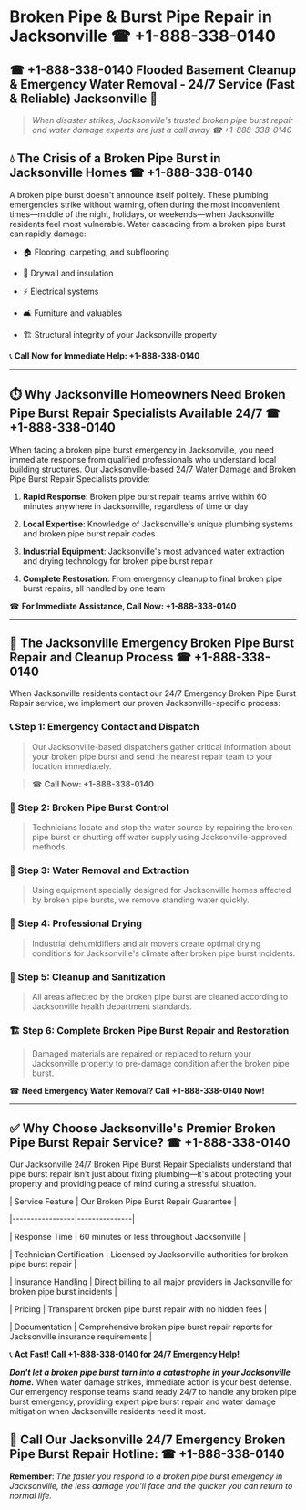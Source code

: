 # Broken Pipe & Burst Pipe Repair in Jacksonville ☎ +1-888-338-0140  
## ☎ +1-888-338-0140 Flooded Basement Cleanup & Emergency Water Removal - 24/7 Service (Fast & Reliable) Jacksonville 🚨  

> *When disaster strikes, Jacksonville's trusted broken pipe burst repair and water damage experts are just a call away ☎ +1-888-338-0140*  

## 💧 The Crisis of a Broken Pipe Burst in Jacksonville Homes ☎ +1-888-338-0140  

A broken pipe burst doesn't announce itself politely. These plumbing emergencies strike without warning, often during the most inconvenient times—middle of the night, holidays, or weekends—when Jacksonville residents feel most vulnerable. Water cascading from a broken pipe burst can rapidly damage:  

* 🏠 Flooring, carpeting, and subflooring  
* 🧱 Drywall and insulation  
* ⚡ Electrical systems  
* 🛋️ Furniture and valuables  
* 🏗️ Structural integrity of your Jacksonville property  

📞 **Call Now for Immediate Help: +1-888-338-0140**  

---  

## ⏱️ Why Jacksonville Homeowners Need Broken Pipe Burst Repair Specialists Available 24/7 ☎ +1-888-338-0140  

When facing a broken pipe burst emergency in Jacksonville, you need immediate response from qualified professionals who understand local building structures. Our Jacksonville-based 24/7 Water Damage and Broken Pipe Burst Repair Specialists provide:  

1. **Rapid Response**: Broken pipe burst repair teams arrive within 60 minutes anywhere in Jacksonville, regardless of time or day  
2. **Local Expertise**: Knowledge of Jacksonville's unique plumbing systems and broken pipe burst repair codes  
3. **Industrial Equipment**: Jacksonville's most advanced water extraction and drying technology for broken pipe burst repair  
4. **Complete Restoration**: From emergency cleanup to final broken pipe burst repairs, all handled by one team  

☎ **For Immediate Assistance, Call Now: +1-888-338-0140**  

---  

## 🔧 The Jacksonville Emergency Broken Pipe Burst Repair and Cleanup Process ☎ +1-888-338-0140  

When Jacksonville residents contact our 24/7 Emergency Broken Pipe Burst Repair service, we implement our proven Jacksonville-specific process:  

### 📞 Step 1: Emergency Contact and Dispatch  
> Our Jacksonville-based dispatchers gather critical information about your broken pipe burst and send the nearest repair team to your location immediately.  
> ☎ **Call Now: +1-888-338-0140**  

### 🚿 Step 2: Broken Pipe Burst Control  
> Technicians locate and stop the water source by repairing the broken pipe burst or shutting off water supply using Jacksonville-approved methods.  

### 🌊 Step 3: Water Removal and Extraction  
> Using equipment specially designed for Jacksonville homes affected by broken pipe bursts, we remove standing water quickly.  

### 💨 Step 4: Professional Drying  
> Industrial dehumidifiers and air movers create optimal drying conditions for Jacksonville's climate after broken pipe burst incidents.  

### 🧼 Step 5: Cleanup and Sanitization  
> All areas affected by the broken pipe burst are cleaned according to Jacksonville health department standards.  

### 🏗️ Step 6: Complete Broken Pipe Burst Repair and Restoration  
> Damaged materials are repaired or replaced to return your Jacksonville property to pre-damage condition after the broken pipe burst.  

☎ **Need Emergency Water Removal? Call +1-888-338-0140 Now!**  

---  

## ✅ Why Choose Jacksonville's Premier Broken Pipe Burst Repair Service? ☎ +1-888-338-0140  

Our Jacksonville 24/7 Broken Pipe Burst Repair Specialists understand that pipe burst repair isn't just about fixing plumbing—it's about protecting your property and providing peace of mind during a stressful situation.  

| Service Feature | Our Broken Pipe Burst Repair Guarantee |  
|-----------------|---------------|  
| Response Time | 60 minutes or less throughout Jacksonville |  
| Technician Certification | Licensed by Jacksonville authorities for broken pipe burst repair |  
| Insurance Handling | Direct billing to all major providers in Jacksonville for broken pipe burst incidents |  
| Pricing | Transparent broken pipe burst repair with no hidden fees |  
| Documentation | Comprehensive broken pipe burst repair reports for Jacksonville insurance requirements |  

📞 **Act Fast! Call +1-888-338-0140 for 24/7 Emergency Help!**  

***Don't let a broken pipe burst turn into a catastrophe in your Jacksonville home.*** When water damage strikes, immediate action is your best defense. Our emergency response teams stand ready 24/7 to handle any broken pipe burst emergency, providing expert pipe burst repair and water damage mitigation when Jacksonville residents need it most.  

## 📱 Call Our Jacksonville 24/7 Emergency Broken Pipe Burst Repair Hotline: ☎ +1-888-338-0140  

**Remember**: *The faster you respond to a broken pipe burst emergency in Jacksonville, the less damage you'll face and the quicker you can return to normal life.*
